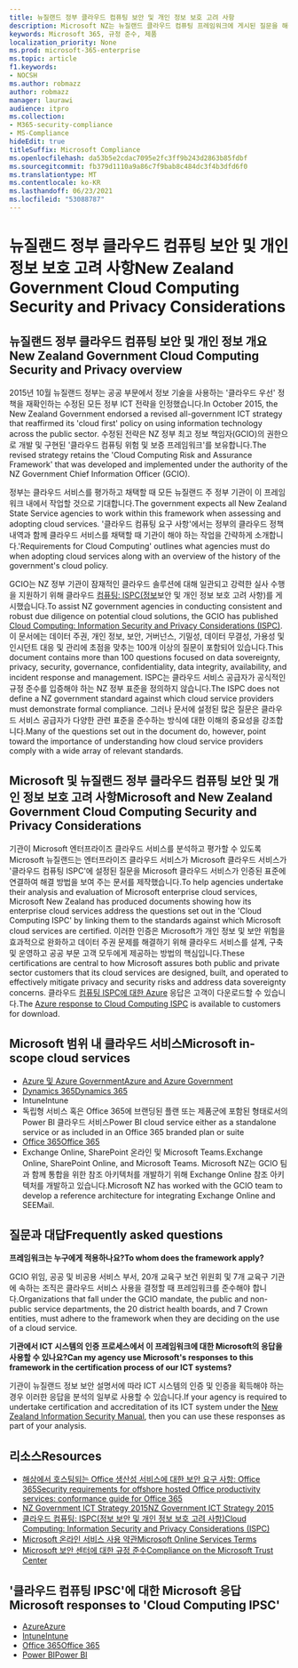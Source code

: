 ```yaml
---
title: 뉴질랜드 정부 클라우드 컴퓨팅 보안 및 개인 정보 보호 고려 사항
description: Microsoft NZ는 뉴질랜드 클라우드 컴퓨팅 프레임워크에 게시된 질문을 해결합니다.
keywords: Microsoft 365, 규정 준수, 제품
localization_priority: None
ms.prod: microsoft-365-enterprise
ms.topic: article
f1.keywords:
- NOCSH
ms.author: robmazz
author: robmazz
manager: laurawi
audience: itpro
ms.collection:
- M365-security-compliance
- MS-Compliance
hideEdit: true
titleSuffix: Microsoft Compliance
ms.openlocfilehash: da53b5e2cdac7095e2fc3ff9b243d2863b85fdbf
ms.sourcegitcommit: fb379d1110a9a86c7f9bab8c484dc3f4b3dfd6f0
ms.translationtype: MT
ms.contentlocale: ko-KR
ms.lasthandoff: 06/23/2021
ms.locfileid: "53088787"
---
```

# <a name="new-zealand-government-cloud-computing-security-and-privacy-considerations"></a><span data-ttu-id="1fa8a-104">뉴질랜드 정부 클라우드 컴퓨팅 보안 및 개인 정보 보호 고려 사항</span><span class="sxs-lookup"><span data-stu-id="1fa8a-104">New Zealand Government Cloud Computing Security and Privacy Considerations</span></span>

## <a name="new-zealand-government-cloud-computing-security-and-privacy-overview"></a><span data-ttu-id="1fa8a-105">뉴질랜드 정부 클라우드 컴퓨팅 보안 및 개인 정보 개요</span><span class="sxs-lookup"><span data-stu-id="1fa8a-105">New Zealand Government Cloud Computing Security and Privacy overview</span></span>

<span data-ttu-id="1fa8a-106">2015년 10월 뉴질랜드 정부는 공공 부문에서 정보 기술을 사용하는 '클라우드 우선' 정책을 재확인하는 수정된 모든 정부 ICT 전략을 인정했습니다.</span><span class="sxs-lookup"><span data-stu-id="1fa8a-106">In October 2015, the New Zealand Government endorsed a revised all-government ICT strategy that reaffirmed its 'cloud first' policy on using information technology across the public sector.</span></span> <span data-ttu-id="1fa8a-107">수정된 전략은 NZ 정부 최고 정보 책임자(GCIO)의 권한으로 개발 및 구현된 '클라우드 컴퓨팅 위험 및 보증 프레임워크'를 보유합니다.</span><span class="sxs-lookup"><span data-stu-id="1fa8a-107">The revised strategy retains the 'Cloud Computing Risk and Assurance Framework' that was developed and implemented under the authority of the NZ Government Chief Information Officer (GCIO).</span></span>

<span data-ttu-id="1fa8a-108">정부는 클라우드 서비스를 평가하고 채택할 때 모든 뉴질랜드 주 정부 기관이 이 프레임워크 내에서 작업할 것으로 기대합니다.</span><span class="sxs-lookup"><span data-stu-id="1fa8a-108">The government expects all New Zealand State Service agencies to work within this framework when assessing and adopting cloud services.</span></span> <span data-ttu-id="1fa8a-109">'클라우드 컴퓨팅 요구 사항'에서는 정부의 클라우드 정책 내역과 함께 클라우드 서비스를 채택할 때 기관이 해야 하는 작업을 간략하게 소개합니다.</span><span class="sxs-lookup"><span data-stu-id="1fa8a-109">'Requirements for Cloud Computing' outlines what agencies must do when adopting cloud services along with an overview of the history of the government's cloud policy.</span></span>

<span data-ttu-id="1fa8a-110">GCIO는 NZ 정부 기관이 잠재적인 클라우드 솔루션에 대해 일관되고 강력한 실사 수행을 지원하기 위해 클라우드 [컴퓨팅: ISPC(정보](https://www.digital.govt.nz/dmsdocument/1~cloud-computing-information-security-and-privacy-considerations/html)보안 및 개인 정보 보호 고려 사항)를 게시했습니다.</span><span class="sxs-lookup"><span data-stu-id="1fa8a-110">To assist NZ government agencies in conducting consistent and robust due diligence on potential cloud solutions, the GCIO has published [Cloud Computing: Information Security and Privacy Considerations (ISPC)](https://www.digital.govt.nz/dmsdocument/1~cloud-computing-information-security-and-privacy-considerations/html).</span></span> <span data-ttu-id="1fa8a-111">이 문서에는 데이터 주권, 개인 정보, 보안, 거버넌스, 기밀성, 데이터 무결성, 가용성 및 인시던트 대응 및 관리에 초점을 맞추는 100개 이상의 질문이 포함되어 있습니다.</span><span class="sxs-lookup"><span data-stu-id="1fa8a-111">This document contains more than 100 questions focused on data sovereignty, privacy, security, governance, confidentiality, data integrity, availability, and incident response and management.</span></span> <span data-ttu-id="1fa8a-112">ISPC는 클라우드 서비스 공급자가 공식적인 규정 준수를 입증해야 하는 NZ 정부 표준을 정의하지 않습니다.</span><span class="sxs-lookup"><span data-stu-id="1fa8a-112">The ISPC does not define a NZ government standard against which cloud service providers must demonstrate formal compliance.</span></span> <span data-ttu-id="1fa8a-113">그러나 문서에 설정된 많은 질문은 클라우드 서비스 공급자가 다양한 관련 표준을 준수하는 방식에 대한 이해의 중요성을 강조합니다.</span><span class="sxs-lookup"><span data-stu-id="1fa8a-113">Many of the questions set out in the document do, however, point toward the importance of understanding how cloud service providers comply with a wide array of relevant standards.</span></span>

## <a name="microsoft-and-new-zealand-government-cloud-computing-security-and-privacy-considerations"></a><span data-ttu-id="1fa8a-114">Microsoft 및 뉴질랜드 정부 클라우드 컴퓨팅 보안 및 개인 정보 보호 고려 사항</span><span class="sxs-lookup"><span data-stu-id="1fa8a-114">Microsoft and New Zealand Government Cloud Computing Security and Privacy Considerations</span></span>

<span data-ttu-id="1fa8a-115">기관이 Microsoft 엔터프라이즈 클라우드 서비스를 분석하고 평가할 수 있도록 Microsoft 뉴질랜드는 엔터프라이즈 클라우드 서비스가 Microsoft 클라우드 서비스가 '클라우드 컴퓨팅 ISPC'에 설정된 질문을 Microsoft 클라우드 서비스가 인증된 표준에 연결하여 해결 방법을 보여 주는 문서를 제작했습니다.</span><span class="sxs-lookup"><span data-stu-id="1fa8a-115">To help agencies undertake their analysis and evaluation of Microsoft enterprise cloud services, Microsoft New Zealand has produced documents showing how its enterprise cloud services address the questions set out in the 'Cloud Computing ISPC' by linking them to the standards against which Microsoft cloud services are certified.</span></span> <span data-ttu-id="1fa8a-116">이러한 인증은 Microsoft가 개인 정보 및 보안 위험을 효과적으로 완화하고 데이터 주권 문제를 해결하기 위해 클라우드 서비스를 설계, 구축 및 운영하고 공공 부문 고객 모두에게 제공하는 방법의 핵심입니다.</span><span class="sxs-lookup"><span data-stu-id="1fa8a-116">These certifications are central to how Microsoft assures both public and private sector customers that its cloud services are designed, built, and operated to effectively mitigate privacy and security risks and address data sovereignty concerns.</span></span> <span data-ttu-id="1fa8a-117">클라우드 [컴퓨팅 ISPC에 대한 Azure](https://azure.microsoft.com/resources/microsoft-azure-response-to-nz-gcio-cloud-computing-information-security-privacy-considerations/) 응답은 고객이 다운로드할 수 있습니다.</span><span class="sxs-lookup"><span data-stu-id="1fa8a-117">The [Azure response to Cloud Computing ISPC](https://azure.microsoft.com/resources/microsoft-azure-response-to-nz-gcio-cloud-computing-information-security-privacy-considerations/) is available to customers for download.</span></span>

## <a name="microsoft-in-scope-cloud-services"></a><span data-ttu-id="1fa8a-118">Microsoft 범위 내 클라우드 서비스</span><span class="sxs-lookup"><span data-stu-id="1fa8a-118">Microsoft in-scope cloud services</span></span>

- [<span data-ttu-id="1fa8a-119">Azure 및 Azure Government</span><span class="sxs-lookup"><span data-stu-id="1fa8a-119">Azure and Azure Government</span></span>](https://aka.ms/AzureCompliance)
- [<span data-ttu-id="1fa8a-120">Dynamics 365</span><span class="sxs-lookup"><span data-stu-id="1fa8a-120">Dynamics 365</span></span>](https://aka.ms/d365-compliance-list)
- <span data-ttu-id="1fa8a-121">Intune</span><span class="sxs-lookup"><span data-stu-id="1fa8a-121">Intune</span></span>
- <span data-ttu-id="1fa8a-122">독립형 서비스 혹은 Office 365에 브랜딩된 플랜 또는 제품군에 포함된 형태로서의 Power BI 클라우드 서비스</span><span class="sxs-lookup"><span data-stu-id="1fa8a-122">Power BI cloud service either as a standalone service or as included in an Office 365 branded plan or suite</span></span>
- [<span data-ttu-id="1fa8a-123">Office 365</span><span class="sxs-lookup"><span data-stu-id="1fa8a-123">Office 365</span></span>](https://go.microsoft.com/fwlink/p/?LinkID=2077751)
- <span data-ttu-id="1fa8a-124">Exchange Online, SharePoint 온라인 및 Microsoft Teams.</span><span class="sxs-lookup"><span data-stu-id="1fa8a-124">Exchange Online, SharePoint Online, and Microsoft Teams.</span></span> <span data-ttu-id="1fa8a-125">Microsoft NZ는 GCIO 팀과 함께 통합을 위한 참조 아키텍처를 개발하기 위해 Exchange Online 참조 아키텍처를 개발하고 있습니다.</span><span class="sxs-lookup"><span data-stu-id="1fa8a-125">Microsoft NZ has worked with the GCIO team to develop a reference architecture for integrating Exchange Online and SEEMail.</span></span>

## <a name="frequently-asked-questions"></a><span data-ttu-id="1fa8a-126">질문과 대답</span><span class="sxs-lookup"><span data-stu-id="1fa8a-126">Frequently asked questions</span></span>

<span data-ttu-id="1fa8a-127">**프레임워크는 누구에게 적용하나요?**</span><span class="sxs-lookup"><span data-stu-id="1fa8a-127">**To whom does the framework apply?**</span></span>

<span data-ttu-id="1fa8a-128">GCIO 위임, 공공 및 비공용 서비스 부서, 20개 교육구 보건 위원회 및 7개 교육구 기관에 속하는 조직은 클라우드 서비스 사용을 결정할 때 프레임워크를 준수해야 합니다.</span><span class="sxs-lookup"><span data-stu-id="1fa8a-128">Organizations that fall under the GCIO mandate, the public and non-public service departments, the 20 district health boards, and 7 Crown entities, must adhere to the framework when they are deciding on the use of a cloud service.</span></span>

<span data-ttu-id="1fa8a-129">**기관에서 ICT 시스템의 인증 프로세스에서 이 프레임워크에 대한 Microsoft의 응답을 사용할 수 있나요?**</span><span class="sxs-lookup"><span data-stu-id="1fa8a-129">**Can my agency use Microsoft's responses to this framework in the certification process of our ICT systems?**</span></span>

<span data-ttu-id="1fa8a-130">기관이 뉴질랜드 정보 보안 설명서에 따라 ICT 시스템의 인증 및 [](https://go.microsoft.com/fwlink/p/?linkid=2099496)인증을 획득해야 하는 경우 이러한 응답을 분석의 일부로 사용할 수 있습니다.</span><span class="sxs-lookup"><span data-stu-id="1fa8a-130">If your agency is required to undertake certification and accreditation of its ICT system under the [New Zealand Information Security Manual](https://go.microsoft.com/fwlink/p/?linkid=2099496), then you can use these responses as part of your analysis.</span></span>

## <a name="resources"></a><span data-ttu-id="1fa8a-131">리소스</span><span class="sxs-lookup"><span data-stu-id="1fa8a-131">Resources</span></span>

- [<span data-ttu-id="1fa8a-132">해상에서 호스팅되는 Office 생산성 서비스에 대한 보안 요구 사항: Office 365</span><span class="sxs-lookup"><span data-stu-id="1fa8a-132">Security requirements for offshore hosted Office productivity services: conformance guide for Office 365</span></span>](https://aka.ms/o365-gcio-conformance-guidance)
- [<span data-ttu-id="1fa8a-133">NZ Government ICT Strategy 2015</span><span class="sxs-lookup"><span data-stu-id="1fa8a-133">NZ Government ICT Strategy 2015</span></span>](https://www.ict.govt.nz/strategy-and-action-plan/strategy/)
- [<span data-ttu-id="1fa8a-134">클라우드 컴퓨팅: ISPC(정보 보안 및 개인 정보 보호 고려 사항)</span><span class="sxs-lookup"><span data-stu-id="1fa8a-134">Cloud Computing: Information Security and Privacy Considerations (ISPC)</span></span>](https://www.digital.govt.nz/standards-and-guidance/technology-and-architecture/cloud-services/)
- [<span data-ttu-id="1fa8a-135">Microsoft 온라인 서비스 사용 약관</span><span class="sxs-lookup"><span data-stu-id="1fa8a-135">Microsoft Online Services Terms</span></span>](https://aka.ms/Online-Services-Terms)
- [<span data-ttu-id="1fa8a-136">Microsoft 보안 센터에 대한 규정 준수</span><span class="sxs-lookup"><span data-stu-id="1fa8a-136">Compliance on the Microsoft Trust Center</span></span>](https://www.microsoft.com/trust-center/compliance/compliance-overview)

## <a name="microsoft-responses-to-cloud-computing-ipsc"></a><span data-ttu-id="1fa8a-137">'클라우드 컴퓨팅 IPSC'에 대한 Microsoft 응답</span><span class="sxs-lookup"><span data-stu-id="1fa8a-137">Microsoft responses to 'Cloud Computing IPSC'</span></span>

- [<span data-ttu-id="1fa8a-138">Azure</span><span class="sxs-lookup"><span data-stu-id="1fa8a-138">Azure</span></span>](https://aka.ms/Azure-NZ-response)
- [<span data-ttu-id="1fa8a-139">Intune</span><span class="sxs-lookup"><span data-stu-id="1fa8a-139">Intune</span></span>](https://aka.ms/Intune-NZ-response)
- [<span data-ttu-id="1fa8a-140">Office 365</span><span class="sxs-lookup"><span data-stu-id="1fa8a-140">Office 365</span></span>](https://aka.ms/O365-NZ-Response)
- [<span data-ttu-id="1fa8a-141">Power BI</span><span class="sxs-lookup"><span data-stu-id="1fa8a-141">Power BI</span></span>](https://download.microsoft.com/download/5/1/7/51726B9B-2E76-49C4-9D4F-A36BF025CB93/Response-to-GCIO-105-questions-Power-BI.pdf)
